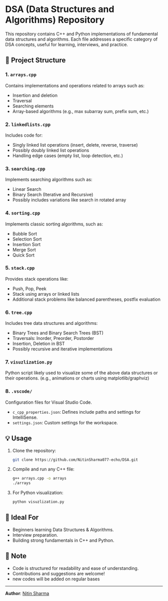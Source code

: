 

# DSA (Data Structures and Algorithms) Repository

This repository contains C++ and Python implementations of fundamental data structures and algorithms. Each file addresses a specific category of DSA concepts, useful for learning, interviews, and practice.

## 📁 Project Structure

### 1. `arrays.cpp`
Contains implementations and operations related to arrays such as:
- Insertion and deletion
- Traversal
- Searching elements
- Array-based algorithms (e.g., max subarray sum, prefix sum, etc.)

### 2. `linkedlists.cpp`
Includes code for:
- Singly linked list operations (insert, delete, reverse, traverse)
- Possibly doubly linked list operations
- Handling edge cases (empty list, loop detection, etc.)

### 3. `searching.cpp`
Implements searching algorithms such as:
- Linear Search
- Binary Search (Iterative and Recursive)
- Possibly includes variations like search in rotated array

### 4. `sorting.cpp`
Implements classic sorting algorithms, such as:
- Bubble Sort
- Selection Sort
- Insertion Sort
- Merge Sort
- Quick Sort

### 5. `stack.cpp`
Provides stack operations like:
- Push, Pop, Peek
- Stack using arrays or linked lists
- Additional stack problems like balanced parentheses, postfix evaluation

### 6. `tree.cpp`
Includes tree data structures and algorithms:
- Binary Trees and Binary Search Trees (BST)
- Traversals: Inorder, Preorder, Postorder
- Insertion, Deletion in BST
- Possibly recursive and iterative implementations

### 7. `visuzlization.py`
Python script likely used to visualize some of the above data structures or their operations. (e.g., animations or charts using matplotlib/graphviz)

### 8. `.vscode/`
Configuration files for Visual Studio Code.
- `c_cpp_properties.json`: Defines include paths and settings for IntelliSense.
- `settings.json`: Custom settings for the workspace.

## 💡 Usage

1. Clone the repository:
   ```bash
   git clone https://github.com/NitinSharma077-echo/DSA.git
   ```
2. Compile and run any C++ file:
   ```bash
   g++ arrays.cpp -o arrays
   ./arrays
   ```
3. For Python visualization:
   ```bash
   python visuzlization.py
   ```

## 🧠 Ideal For
- Beginners learning Data Structures & Algorithms.
- Interview preparation.
- Building strong fundamentals in C++ and Python.

## 📌 Note
- Code is structured for readability and ease of understanding.
- Contributions and suggestions are welcome!
- new codes will be added on regular bases
---

**Author**: [Nitin Sharma](https://github.com/NitinSharma077-echo)
